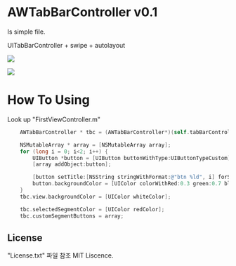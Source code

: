 # AWTabBarController v0.1

Is simple file.

UITabBarController + swipe + autolayout

![](https://raw.githubusercontent.com/saintevil/uibabbarcontroller-swipeview/master/readme_file/sc1.png)

![](https://raw.githubusercontent.com/saintevil/uibabbarcontroller-swipeview/master/readme_file/sc2.png)

# How To Using

Look up "FirstViewController.m"


```objective-c
    AWTabBarController * tbc = (AWTabBarController*)(self.tabBarController);

    NSMutableArray * array = [NSMutableArray array];
    for (long i = 0; i<2; i++) {
        UIButton *button = [UIButton buttonWithType:UIButtonTypeCustom];
        [array addObject:button];

        [button setTitle:[NSString stringWithFormat:@"btn %ld", i] forState:UIControlStateNormal];
        button.backgroundColor = [UIColor colorWithRed:0.3 green:0.7 blue:0.8 alpha:1];// buttoncolors
    }
    tbc.view.backgroundColor = [UIColor whiteColor];

    tbc.selectedSegmentColor = [UIColor redColor];
    tbc.customSegmentButtons = array;

```

## License

"License.txt" 파일 참조 MIT Liscence.

